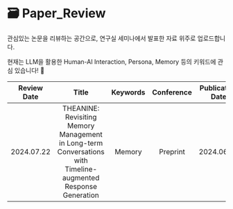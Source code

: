 # 🗃️ Paper_Review
관심있는 논문을 리뷰하는 공간으로, 연구실 세미나에서 발표한 자료 위주로 업로드합니다.

현재는 LLM을 활용한 Human-AI Interaction, Persona, Memory 등의 키워드에 관심 있습니다! 🐣


|   Review Date   |               Title               |  Keywords  |  Conference  | Publication Date  | Link |
|:----------------:|:---------------------------------:|:----------:|:------------:|:-----------------:|:-----------------:|
|   2024.07.22     | THEANINE: Revisiting Memory Management in Long-term Conversations with Timeline-augmented Response Generation |   Memory   |   Preprint   |   2024.06.16      | [🖱️](https://arxiv.org/abs/2406.10996)|

